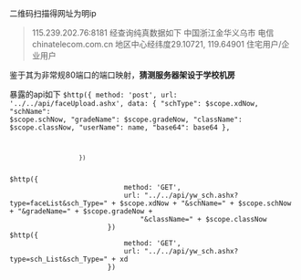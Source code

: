 二维码扫描得网址为明ip
> 115.239.202.76:8181
经查询纯真数据如下
> 中国浙江金华义乌市
> 电信chinatelecom.com.cn
> 地区中心经纬度29.10721, 119.64901
> 住宅用户/企业用户

鉴于其为非常规80端口的端口映射，**猜测服务器架设于学校机房**

暴露的api如下
<code>$http({
                            method: 'post',
                            url: '../../api/faceUpload.ashx',
                            data: {
                                "schType": $scope.xdNow, "schName": $scope.schNow, "gradeName": $scope.gradeNow, "className": $scope.classNow,
                                "userName": name, "base64": base64
                            },

                        })
</code>
<code>$http({
                            method: 'GET',
                            url: "../../api/yw_sch.ashx?type=faceList&sch_Type=" + $scope.xdNow + "&schName=" + $scope.schNow + "&gradeName=" + $scope.gradeNow +
                                "&className=" + $scope.classNow
                        })
</code>
<code>$http({
                            method: 'GET',
                            url: "../../api/yw_sch.ashx?type=sch_List&sch_Type=" + xd
                        })
</code>

